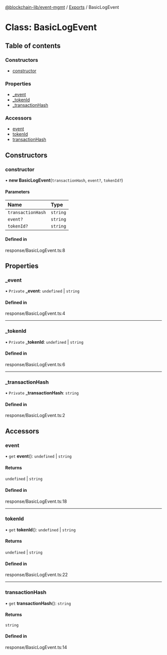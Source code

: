 [@blockchain-lib/event-mgmt](../README.md) / [Exports](../modules.md) / BasicLogEvent

# Class: BasicLogEvent

## Table of contents

### Constructors

- [constructor](BasicLogEvent.md#constructor)

### Properties

- [\_event](BasicLogEvent.md#_event)
- [\_tokenId](BasicLogEvent.md#_tokenid)
- [\_transactionHash](BasicLogEvent.md#_transactionhash)

### Accessors

- [event](BasicLogEvent.md#event)
- [tokenId](BasicLogEvent.md#tokenid)
- [transactionHash](BasicLogEvent.md#transactionhash)

## Constructors

### constructor

• **new BasicLogEvent**(`transactionHash`, `event?`, `tokenId?`)

#### Parameters

| Name | Type |
| :------ | :------ |
| `transactionHash` | `string` |
| `event?` | `string` |
| `tokenId?` | `string` |

#### Defined in

response/BasicLogEvent.ts:8

## Properties

### \_event

• `Private` **\_event**: `undefined` \| `string`

#### Defined in

response/BasicLogEvent.ts:4

___

### \_tokenId

• `Private` **\_tokenId**: `undefined` \| `string`

#### Defined in

response/BasicLogEvent.ts:6

___

### \_transactionHash

• `Private` **\_transactionHash**: `string`

#### Defined in

response/BasicLogEvent.ts:2

## Accessors

### event

• `get` **event**(): `undefined` \| `string`

#### Returns

`undefined` \| `string`

#### Defined in

response/BasicLogEvent.ts:18

___

### tokenId

• `get` **tokenId**(): `undefined` \| `string`

#### Returns

`undefined` \| `string`

#### Defined in

response/BasicLogEvent.ts:22

___

### transactionHash

• `get` **transactionHash**(): `string`

#### Returns

`string`

#### Defined in

response/BasicLogEvent.ts:14
